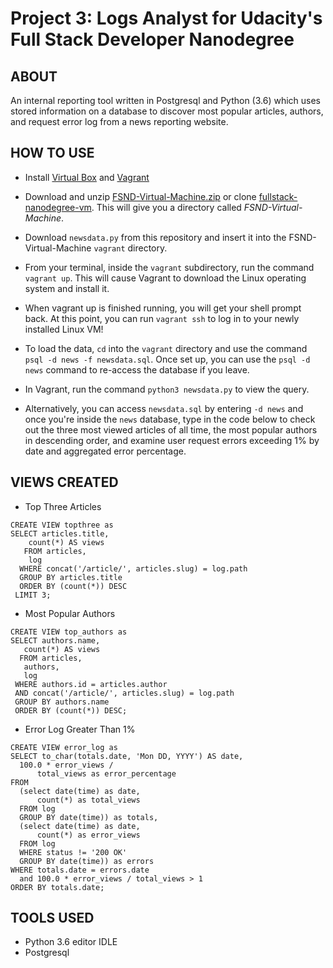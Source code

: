 # Project 3: Logs Analyst for Udacity's Full Stack Developer Nanodegree
## ABOUT

An internal reporting tool written in Postgresql and Python (3.6) which uses stored information on a database to
discover most popular articles, authors, and request error log from a news reporting website.

## HOW TO USE

- Install [Virtual Box](https://www.virtualbox.org/wiki/Download_Old_Builds_5_1) and [Vagrant](https://www.vagrantup.com/downloads.html)

- Download and unzip [FSND-Virtual-Machine.zip](https://d17h27t6h515a5.cloudfront.net/topher/2017/August/59822701_fsnd-virtual-machine/fsnd-virtual-machine.zip) or clone [fullstack-nanodegree-vm](https://github.com/udacity/fullstack-nanodegree-vm). This will give you a directory called *FSND-Virtual-Machine*.

- Download ```newsdata.py``` from this repository and insert it into the FSND-Virtual-Machine ```vagrant``` directory.

- From your terminal, inside the ```vagrant``` subdirectory, run the command ```vagrant up```. This will cause Vagrant to download the Linux operating system and install it.

- When vagrant up is finished running, you will get your shell prompt back. At this point, you can run ```vagrant ssh``` to log in to your newly installed Linux VM!

- To load the data, ```cd``` into the ```vagrant``` directory and use the command ```psql -d news -f newsdata.sql```. Once set up, you can use the ```psql -d news``` command to re-access the database if you leave.

- In Vagrant, run the command ```python3 newsdata.py``` to view the query.

- Alternatively, you can access ```newsdata.sql``` by entering ```-d news``` and once you're inside the ```news``` database, type in the code below to check out the three most viewed articles of all time, the most popular authors in descending order, and examine user request errors exceeding 1% by date and aggregated error percentage.

## VIEWS CREATED

- Top Three Articles

```
CREATE VIEW topthree as
SELECT articles.title,
    count(*) AS views
   FROM articles,
    log
  WHERE concat('/article/', articles.slug) = log.path
  GROUP BY articles.title
  ORDER BY (count(*)) DESC
 LIMIT 3;
 ```
 
 - Most Popular Authors
 
 ```
 CREATE VIEW top_authors as
 SELECT authors.name,
    count(*) AS views
   FROM articles,
    authors,
    log
  WHERE authors.id = articles.author 
  AND concat('/article/', articles.slug) = log.path
  GROUP BY authors.name
  ORDER BY (count(*)) DESC;
  ```
  
  - Error Log Greater Than 1%
  
  ```
 CREATE VIEW error_log as
 SELECT to_char(totals.date, 'Mon DD, YYYY') AS date,
    100.0 * error_views /
        total_views as error_percentage
 FROM
    (select date(time) as date,
        count(*) as total_views
    FROM log
    GROUP BY date(time)) as totals,
    (select date(time) as date,
        count(*) as error_views
    FROM log
    WHERE status != '200 OK'
    GROUP BY date(time)) as errors
 WHERE totals.date = errors.date
    and 100.0 * error_views / total_views > 1
 ORDER BY totals.date;
```

## TOOLS USED   

- Python 3.6 editor IDLE
- Postgresql



  

